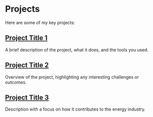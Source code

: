 # Projects

Here are some of my key projects:

## [Project Title 1](https://github.com/your-username/project1)
A brief description of the project, what it does, and the tools you used.

## [Project Title 2](https://github.com/your-username/project2)
Overview of the project, highlighting any interesting challenges or outcomes.

## [Project Title 3](https://github.com/your-username/project3)
Description with a focus on how it contributes to the energy industry.
